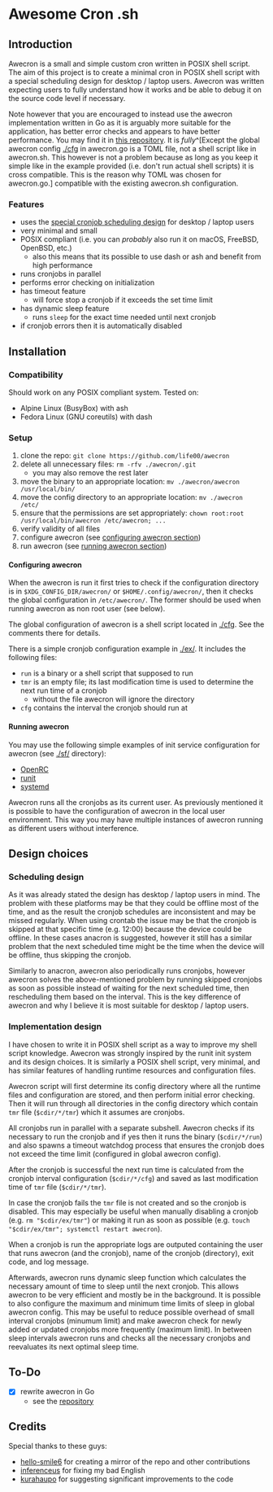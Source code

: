 # Awesome Cron .sh

## Introduction

Awecron is a small and simple custom cron written in POSIX shell script. The aim of this project is to create a minimal cron in POSIX shell script with a special scheduling design for desktop / laptop users. Awecron was written expecting users to fully understand how it works and be able to debug it on the source code level if necessary.

Note however that you are encouraged to instead use the awecron implementation written in Go as it is arguably more suitable for the application, has better error checks and appears to have better performance. You may find it in [this repository](https://github.com/life00/awecron). It is _fully_^[Except the global awecron config [./cfg](./cfg) in awecron.go is a TOML file, not a shell script like in awecron.sh. This however is not a problem because as long as you keep it simple like in the example provided (i.e. don't run actual shell scripts) it is cross compatible. This is the reason why TOML was chosen for awecron.go.] compatible with the existing awecron.sh configuration.

### Features

- uses the [special cronjob scheduling design](#scheduling-design) for desktop / laptop users
- very minimal and small
- POSIX compliant (i.e. you can _probably_ also run it on macOS, FreeBSD, OpenBSD, etc.)
  - also this means that its possible to use dash or ash and benefit from high performance
- runs cronjobs in parallel
- performs error checking on initialization
- has timeout feature
  - will force stop a cronjob if it exceeds the set time limit
- has dynamic sleep feature
  - runs `sleep` for the exact time needed until next cronjob
- if cronjob errors then it is automatically disabled

## Installation

### Compatibility

Should work on any POSIX compliant system. Tested on:

- Alpine Linux (BusyBox) with ash
- Fedora Linux (GNU coreutils) with dash

### Setup

1. clone the repo: `git clone https://github.com/life00/awecron`
2. delete all unnecessary files: `rm -rfv ./awecron/.git`
   - you may also remove the rest later
3. move the binary to an appropriate location: `mv ./awecron/awecron /usr/local/bin/`
4. move the config directory to an appropriate location: `mv ./awecron /etc/`
5. ensure that the permissions are set appropriately: `chown root:root /usr/local/bin/awecron /etc/awecron; ...`
6. verify validity of all files
7. configure awecron (see [configuring awecron section](#configuring-awecron))
8. run awecron (see [running awecron section](#running-awecron))

#### Configuring awecron

When the awecron is run it first tries to check if the configuration directory is in `$XDG_CONFIG_DIR/awecron/` or `$HOME/.config/awecron/`, then it checks the global configuration in `/etc/awecron/`. The former should be used when running awecron as non root user (see below).

The global configuration of awecron is a shell script located in [./cfg](./cfg). See the comments there for details.

There is a simple cronjob configuration example in [./ex/](./ex/). It includes the following files:

- `run` is a binary or a shell script that supposed to run
- `tmr` is an empty file; its last modification time is used to determine the next run time of a cronjob
  - without the file awecron will ignore the directory
- `cfg` contains the interval the cronjob should run at

#### Running awecron

You may use the following simple examples of init service configuration for awecron (see [./sf/](./sf/) directory):

- [OpenRC](./sf/openrc/awecron)
- [runit](./sf/runit/)
- [systemd](./sf/systemd/awecron.service)

Awecron runs all the cronjobs as its current user. As previously mentioned it is possible to have the configuration of awecron in the local user environment. This way you may have multiple instances of awecron running as different users without interference.

## Design choices

### Scheduling design

As it was already stated the design has desktop / laptop users in mind. The problem with these platforms may be that they could be offline most of the time, and as the result the cronjob schedules are inconsistent and may be missed regularly. When using crontab the issue may be that the cronjob is skipped at that specific time (e.g. 12:00) because the device could be offline. In these cases anacron is suggested, however it still has a similar problem that the next scheduled time might be the time when the device will be offline, thus skipping the cronjob.

Similarly to anacron, awecron also periodically runs cronjobs, however awecron solves the above-mentioned problem by running skipped cronjobs as soon as possible instead of waiting for the next scheduled time, then rescheduling them based on the interval. This is the key difference of awecron and why I believe it is most suitable for desktop / laptop users.

### Implementation design

I have chosen to write it in POSIX shell script as a way to improve my shell script knowledge. Awecron was strongly inspired by the runit init system and its design choices. It is similarly a POSIX shell script, very minimal, and has similar features of handling runtime resources and configuration files.

Awecron script will first determine its config directory where all the runtime files and configuration are stored, and then perform initial error checking. Then it will run through all directories in the config directory which contain `tmr` file (`$cdir/*/tmr`) which it assumes are cronjobs.

All cronjobs run in parallel with a separate subshell. Awecron checks if its necessary to run the cronjob and if yes then it runs the binary (`$cdir/*/run`) and also spawns a timeout watchdog process that ensures the cronjob does not exceed the time limit (configured in global awecron config).

After the cronjob is successful the next run time is calculated from the cronjob interval configuration (`$cdir/*/cfg`) and saved as last modification time of `tmr` file (`$cdir/*/tmr`).

In case the cronjob fails the `tmr` file is not created and so the cronjob is disabled. This may especially be useful when manually disabling a cronjob (e.g. `rm "$cdir/ex/tmr"`) or making it run as soon as possible (e.g. `touch "$cdir/ex/tmr"; systemctl restart awecron`).

When a cronjob is run the appropriate logs are outputed containing the user that runs awecron (and the cronjob), name of the cronjob (directory), exit code, and log message.

Afterwards, awecron runs dynamic sleep function which calculates the necessary amount of time to sleep until the next cronjob. This allows awecron to be very efficient and mostly be in the background. It is possible to also configure the maximum and minimum time limits of sleep in global awecron config. This may be useful to reduce possible overhead of small interval cronjobs (minumum limit) and make awecron check for newly added or updated cronjobs more frequently (maximum limit). In between sleep intervals awecron runs and checks all the necessary cronjobs and reevaluates its next optimal sleep time.

## To-Do

- [x] rewrite awecron in Go
  - see the [repository](https://github.com/life00/awecron)

## Credits

Special thanks to these guys:

- [hello-smile6](https://github.com/hello-smile6) for creating a mirror of the repo and other contributions
- [inferenceus](https://github.com/inferenceus) for fixing my bad English
- [kurahaupo](https://github.com/kurahaupo) for suggesting significant improvements to the code
